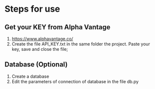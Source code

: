 # Steps for use

## Get your KEY from Alpha Vantage
1) https://www.alphavantage.co/
2) Create the file API_KEY.txt in the same folder the project. Paste your key, save and close the file;

## Database (Optional)
1) Create a database
2) Edit the parameters of connection of database in the file db.py

